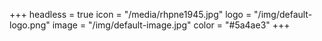 +++
headless = true
icon = "/media/rhpne1945.jpg"
logo = "/img/default-logo.png"
image = "/img/default-image.jpg"
color = "#5a4ae3"
+++
